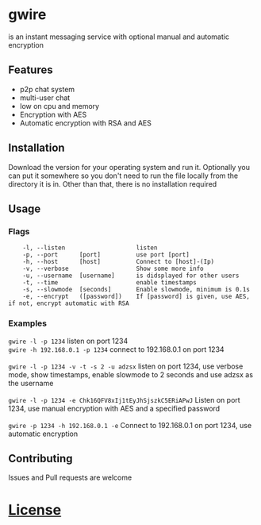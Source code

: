 # gwire
is an instant messaging service with optional manual and automatic encryption

## Features
- p2p chat system
- multi-user chat
- low on cpu and memory
- Encryption with AES
- Automatic encryption with RSA and AES

## Installation
Download the version for your operating system and run it. 
Optionally you can put it somewhere so you don't need to run the file locally from the directory it is in.
Other than that, there is no installation required

## Usage

### Flags
```
    -l, --listen			        listen
    -p, --port 	    [port]	        use port [port]
    -h, --host 	    [host]	        Connect to [host]-(Ip)
    -v, --verbose		            Show some more info
    -u, --username 	[username]	    is didsplayed for other users
    -t, --time			            enable timestamps
    -s, --slowmode	[seconds]	    Enable slowmode, minimum is 0.1s
    -e, --encrypt	([password])    If [password] is given, use AES, if not, encrypt automatic with RSA
```
### Examples
`gwire -l -p 1234` listen on port 1234
<br>
`gwire -h 192.168.0.1 -p 1234` connect to 192.168.0.1 on port 1234
<br><br>
`gwire -l -p 1234 -v -t -s 2 -u adzsx` listen on port 1234, use verbose mode, show timestamps, enable slowmode to 2 seconds and use adzsx as the username
<br><br>
`gwire -l -p 1234 -e Chk16QFV8xIj1tEyJhSjszkC5ERiAPwJ` Listen on port 1234, use manual encryption with AES and a specified password
<br><br>
`gwire -p 1234 -h 192.168.0.1 -e` Connect to 192.168.0.1 on port 1234, use automatic encryption


## Contributing
Issues and Pull requests are welcome

# [License](https://choosealicense.com/licenses/gpl-3.0/)
